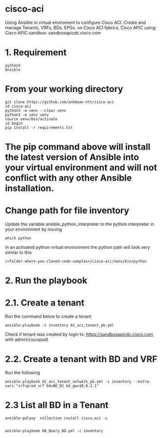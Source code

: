 # cisco-aci
Using Ansible in virtual enviroment to configure Cisco ACI. Create and manage Tenants, VRFs, BDs. EPGs. on Cisco ACI fabrics.
Cisco APIC using: Cisco APIC sandbox: sandboxapicdc.cisco.com
# 1. Requirement
    python3
    Ansible

# From your working directory
    git clone https://github.com/anhdoan-ntt/cisco-aci
    cd cisco-aci
    python3 -m venv --clear venv
    python3 -m venv venv
    source venv/bin/activate
    cd begin
    pip install -r requirements.txt
# The pip command above will install the latest version of Ansible into your virtual environment and will not conflict with any other Ansible installation.
# Change path for file inventory
Update the variable ansible_python_interpreter to the python interpreter in your environment by issuing 

    which python

In an activated python virtual environment the python path will look very similar to this

    /<folder-where-you-cloned-code-samples>/cisco-aci/venv/bin/python
  
 # 2. Run the playbook
 # 2.1. Create a tenant
 Run the command below to create a tenant
 
    ansible-playbook -i inventory 01_aci_tenant_pb.yml
 
 Check if tenant was created by login to:
 https://sandboxapicdc.cisco.com with
 admin/ciscopsdt
 # 2.2. Create a tenant with BD and VRF
 Run the following
 
    ansible-playbook 02_aci_tenant_network_pb.yml -i inventory --extra-vars "vrf=prod_vrf bd=BD_01 bd_gw=10.0.2.1"
 
 # 2.3 List all BD in a Tenant
    ansible-galaxy  collection install cisco.aci -c


    ansible-playbook 08_Query_BD.yml -i inventory

